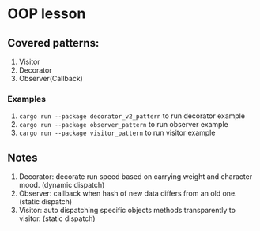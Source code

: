 # OOP lesson
## Covered patterns:
1. Visitor
2. Decorator
3. Observer(Callback)

### Examples
1. `` cargo run --package decorator_v2_pattern `` to run decorator example
2. `` cargo run --package observer_pattern `` to run observer example
3. `` cargo run --package visitor_pattern `` to run visitor example

## Notes
1. Decorator: decorate run speed based on carrying weight and character mood. (dynamic dispatch)
2. Observer: callback when hash of new data differs from an old one. (static dispatch)
3. Visitor: auto dispatching specific objects methods transparently to visitor. (static dispatch) 
